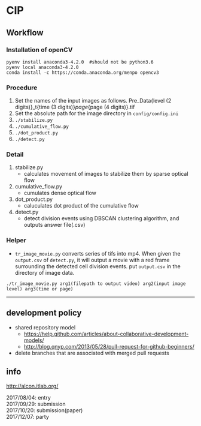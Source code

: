 # CIP

## Workflow
### Installation of openCV
```
pyenv install anaconda3-4.2.0  #should not be python3.6
pyenv local anaconda3-4.2.0
conda install -c https://conda.anaconda.org/menpo opencv3
```

### Procedure
1. Set the names of the input images as follows. Pre_Data{level (2 digits)}_t{time (3 digits)}_page_{page (4 digits)}.tif
1. Set the absolute path for the image directory in `config/config.ini`
1. `./stabilize.py`
1. `./cumulative_flow.py`
1. `./dot_product.py`
1. `./detect.py`

### Detail
1. stabilize.py
    * calculates movement of images to stabilize them by sparse optical flow
1. cumulative_flow.py
    * cumulates dense optical flow
1. dot_product.py
    * caluculates dot product of the cumulative flow
1. detect.py
    * detect division events using DBSCAN clustering algorithm, and outputs answer file(.csv)

### Helper
* `tr_image_movie.py` converts series of tifs into mp4. When given the `output.csv` of `detect.py`, it will output a movie with a red frame surrounding the detected cell division events. put `output.csv` in the directory of image data.
```
./tr_image_movie.py arg1(filepath to output video) arg2(input image level) arg3(time or page)
```

---

## development policy
* shared repository model
  * <https://help.github.com/articles/about-collaborative-development-models/>
  * <http://blog.qnyp.com/2013/05/28/pull-request-for-github-beginners/>
* delete branches that are associated with merged pull requests

## info
<http://alcon.itlab.org/>

2017/08/04: entry<br>
2017/09/29: submission<br>
2017/10/20: submission(paper)<br>
2017/12/07: party<br>
